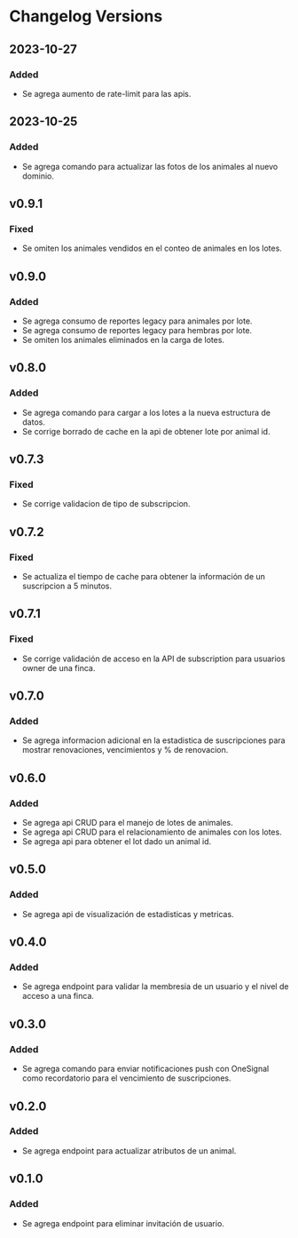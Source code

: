 # Changelog Versions

## 2023-10-27
### Added
- Se agrega aumento de rate-limit para las apis.

## 2023-10-25
### Added
- Se agrega comando para actualizar las fotos de los animales al nuevo dominio.

## v0.9.1
### Fixed
- Se omiten los animales vendidos en el conteo de animales en los lotes.

## v0.9.0
### Added
- Se agrega consumo de reportes legacy para animales por lote. 
- Se agrega consumo de reportes legacy para hembras por lote.
- Se omiten los animales eliminados en la carga de lotes.


## v0.8.0
### Added
- Se agrega comando para cargar a los lotes a la nueva estructura de datos.
- Se corrige borrado de cache en la api de obtener lote por animal id.

## v0.7.3
### Fixed
- Se corrige validacion de tipo de subscripcion.

## v0.7.2
### Fixed
- Se actualiza el tiempo de cache para obtener la información de un suscripcion a 5 minutos.

## v0.7.1
### Fixed
- Se corrige validación de acceso en la API de subscription para usuarios owner de una finca.

## v0.7.0
### Added
- Se agrega informacion adicional en la estadistica de suscripciones para mostrar renovaciones, vencimientos y % de renovacion.

## v0.6.0
### Added
- Se agrega api CRUD para el manejo de lotes de animales.
- Se agrega api CRUD para el relacionamiento de animales con los lotes.
- Se agrega api para obtener el lot dado un animal id.

## v0.5.0
### Added
- Se agrega api de visualización de estadisticas y metricas.

## v0.4.0
### Added
- Se agrega endpoint para validar la membresia de un usuario y el nivel de acceso a una finca.

## v0.3.0
### Added
- Se agrega comando para enviar notificaciones push con OneSignal como recordatorio para el vencimiento de suscripciones.

## v0.2.0
### Added
- Se agrega endpoint para actualizar atributos de un animal.

## v0.1.0
### Added
- Se agrega endpoint para eliminar invitación de usuario.
